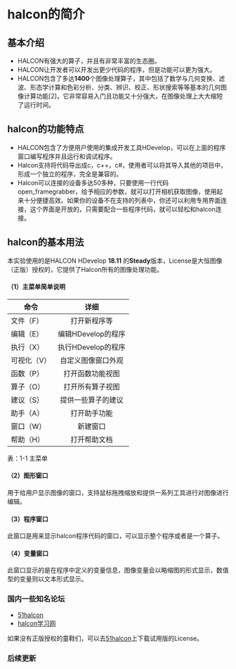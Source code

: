 # halcon的简介
## 基本介绍

- HALCON有强大的算子，并且有非常丰富的生态圈。
- HALCON让开发者可以开发出更少代码的程序，但是功能可以更为强大。
- HALCON包含了多达**1400**<Badge text="beta" type="warn"/>个图像处理算子，其中包括了数学与几何变换、滤波、形态学计算和色彩分析、分类、辨识、校正、形状搜索等等基本的几何图像计算功能[2]，它非常容易入门且功能又十分强大，在图像处理上大大缩短了运行时间。

## halcon的功能特点

- HALCON包含了方便用户使用的集成开发工具HDevelop，可以在上面的程序窗口编写程序并且运行和调试程序。
- Halcon支持将代码导出成c，c++，c#，使用者可以将其导入其他的项目中，形成一个独立的程序，完全是兼容的。
- Halcon可以连接的设备多达50多种，只要使用一行代码open_framegrabber，给予相应的参数，就可以打开相机获取图像，使用起来十分便捷高效。如果你的设备不在支持的列表中，你还可以利用专用界面连接，这个界面是开放的，只需要配合一些程序代码，就可以轻松和halcon连接。

## halcon的基本用法

本实验使用的是HALCON HDevelop **18.11** 的**Steady**版本，License是大恒图像（正版）授权的，它提供了Halcon所有的图像处理功能。

#### （1）主菜单简单说明

| 命令        | 详细           |
| ------------- |:-------------:|
| 文件（F）| 打开新程序等 |
| 编辑（E）| 编辑HDevelop的程序 |
| 执行（X）| 执行HDevelop的程序 |
| 可视化（V）| 自定义图像窗口外观 |
| 函数（P）| 打开函数功能视图 |
| 算子（O）| 打开所有算子视图 |
| 建议（S）| 提供一些算子的建议 |
| 助手（A）| 打开助手功能 |
| 窗口（W）| 新建窗口 |
| 帮助（H）| 打开帮助文档 |
表：1-1 主菜单

#### （2）图形窗口
用于给用户显示图像的窗口，支持鼠标拖拽缩放和提供一系列工具进行对图像进行编辑。
#### （3）程序窗口
此窗口是用来显示halcon程序代码的窗口，可以显示整个程序或者是一个算子。
#### （4）变量窗口
此窗口显示的是在程序中定义的变量信息，图像变量会以略缩图的形式显示，数值型的变量则以文本形式显示。

### 国内一些知名论坛

- [51halcon](https://www.51halcon.com/) <Badge text="推荐"/>
- [halcon学习网](http://www.ihalcon.com/)

如果没有正版授权的童鞋们，可以去[51halcon](https://www.51halcon.com/)上下载试用版的License。

### 后续更新 <Badge text="beta" type="warn"/> <Badge text="0.10.1+"/>
